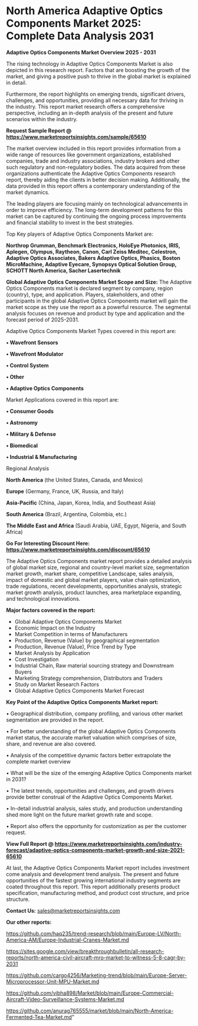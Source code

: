  # North America Adaptive Optics Components Market 2025: Complete Data Analysis 2031

<Strong> Adaptive Optics Components Market Overview 2025 - 2031</strong>

The rising technology in Adaptive Optics Components Market is also depicted in this research report. Factors that are boosting the growth of the market, and giving a positive push to thrive in the global market is explained in detail.

Furthermore, the report highlights on emerging trends, significant drivers, challenges, and opportunities, providing all necessary data for thriving in the industry. This report market research offers a comprehensive perspective, including an in-depth analysis of the present and future scenarios within the industry.

<strong>Request Sample Report @ <a href=https://www.marketreportsinsights.com/sample/65610>https://www.marketreportsinsights.com/sample/65610</a></strong>

The market overview included in this report provides information from a wide range of resources like government organizations, established companies, trade and industry associations, industry brokers and other such regulatory and non-regulatory bodies. The data acquired from these organizations authenticate the Adaptive Optics Components research report, thereby aiding the clients in better decision making. Additionally, the data provided in this report offers a contemporary understanding of the market dynamics.

The leading players are focusing mainly on technological advancements in order to improve efficiency. The long-term development patterns for this market can be captured by continuing the ongoing process improvements and financial stability to invest in the best strategies.

Top Key players of Adaptive Optics Components Market are:

<strong>Northrop Grumman, Benchmark Electronics, HoloEye Photonics, IRIS, Aplegen, Olympus, Raytheon, Canon, Carl Zeiss Meditec, Celestron, Adaptive Optics Associates, Bakers Adaptive Optics, Phasics, Boston MicroMachine, Adaptive Eyecare, Synopsys Optical Solution Group, SCHOTT North America, Sacher Lasertechnik</strong>

<strong><b>Global Adaptive Optics Components Market Scope and Size:</b></strong>
The Adaptive Optics Components market is declared segment by company, region (country), type, and application. Players, stakeholders, and other participants in the global Adaptive Optics Components market will gain the market scope as they use the report as a powerful resource. The segmental analysis focuses on revenue and product by type and application and the forecast period of 2025-2031.

Adaptive Optics Components Market Types covered in this report are:

<strong>• Wavefront Sensors

• Wavefront Modulator

• Control System

• Other

• Adaptive Optics Components</strong>

Market Applications covered in this report are:

<strong>• Consumer Goods

• Astronomy

• Military & Defense

• Biomedical

• Industrial & Manufacturing</strong> 

Regional Analysis

<strong>North America</strong> (the United States, Canada, and Mexico)

<strong>Europe</strong> (Germany, France, UK, Russia, and Italy)

<strong>Asia-Pacific</strong> (China, Japan, Korea, India, and Southeast Asia)

<strong>South America</strong> (Brazil, Argentina, Colombia, etc.)

<strong>The Middle East and Africa</strong> (Saudi Arabia, UAE, Egypt, Nigeria, and South Africa)

<strong>Go For Interesting Discount Here: <a href=https://www.marketreportsinsights.com/discount/65610>https://www.marketreportsinsights.com/discount/65610</a></strong>

The Adaptive Optics Components market report provides a detailed analysis of global market size, regional and country-level market size, segmentation market growth, market share, competitive Landscape, sales analysis, impact of domestic and global market players, value chain optimization, trade regulations, recent developments, opportunities analysis, strategic market growth analysis, product launches, area marketplace expanding, and technological innovations.

<strong><b>Major factors covered in the report:</b></strong>
<ul>
  <li>Global Adaptive Optics Components Market </li>
  <li>Economic Impact on the Industry</li>
  <li>Market Competition in terms of Manufacturers</li>
  <li>Production, Revenue (Value) by geographical segmentation</li>
  <li>Production, Revenue (Value), Price Trend by Type</li>
  <li>Market Analysis by Application</li>
  <li>Cost Investigation</li>
  <li>Industrial Chain, Raw material sourcing strategy and Downstream Buyers</li>
  <li>Marketing Strategy comprehension, Distributors and Traders</li>
  <li>Study on Market Research Factors</li>
  <li>Global Adaptive Optics Components Market Forecast</li>
</ul>

<strong><b>Key Point of the Adaptive Optics Components Market report:</b></strong>

• Geographical distribution, company profiling, and various other market segmentation are provided in the report.

• For better understanding of the global Adaptive Optics Components market status, the accurate market valuation which comprises of size, share, and revenue are also covered.

• Analysis of the competitive dynamic factors better extrapolate the complete market overview

• What will be the size of the emerging Adaptive Optics Components market in 2031?

• The latest trends, opportunities and challenges, and growth drivers provide better construal of the Adaptive Optics Components Market.

• In-detail industrial analysis, sales study, and production understanding shed more light on the future market growth rate and scope.

• Report also offers the opportunity for customization as per the customer request.

<strong><b>View Full Report @ <a href=https://www.marketreportsinsights.com/industry-forecast/adaptive-optics-components-market-growth-and-size-2021-65610>https://www.marketreportsinsights.com/industry-forecast/adaptive-optics-components-market-growth-and-size-2021-65610</a></b></strong>


At last, the Adaptive Optics Components Market report includes investment come analysis and development trend analysis. The present and future opportunities of the fastest growing international industry segments are coated throughout this report. This report additionally presents product specification, manufacturing method, and product cost structure, and price structure.

<strong>Contact Us:</strong>
sales@marketreportsinsights.com

<strong>Our other reports:</strong>

<a href=https://github.com/haq235/trend-research/blob/main/Europe-LV/North-America-AM/Europe-Industrial-Cranes-Market.md>https://github.com/haq235/trend-research/blob/main/Europe-LV/North-America-AM/Europe-Industrial-Cranes-Market.md</a>

<a href=https://sites.google.com/view/breakthroughbulletin/all-research-reports/north-america-civil-aircraft-mro-market-to-witness-5-8-cagr-by-2031>https://sites.google.com/view/breakthroughbulletin/all-research-reports/north-america-civil-aircraft-mro-market-to-witness-5-8-cagr-by-2031</a>

<a href=https://github.com/cargo4256/Marketing-trend/blob/main/Europe-Server-Microprocessor-Unit-MPU-Market.md>https://github.com/cargo4256/Marketing-trend/blob/main/Europe-Server-Microprocessor-Unit-MPU-Market.md</a>

<a href=https://github.com/vibha898/Market/blob/main/Europe-Commercial-Aircraft-Video-Surveillance-Systems-Market.md>https://github.com/vibha898/Market/blob/main/Europe-Commercial-Aircraft-Video-Surveillance-Systems-Market.md</a>

<a href=https://github.com/anurag765555/market/blob/main/North-America-Fermented-Tea-Market.md>https://github.com/anurag765555/market/blob/main/North-America-Fermented-Tea-Market.md</a>"
